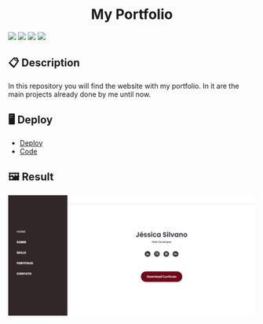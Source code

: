 <h1 align="center">My Portfolio </h1>

<p><img src= "https://img.shields.io/static/v1?label=Status&message=Developing&color=green&style=flat"> 
 <img src= "https://img.shields.io/static/v1?label=Language&message=HTML%205&color=red&style=flat"> 
 <img src= "https://img.shields.io/static/v1?label=Language&message=CSS%203&color=blue&style=flat"> 
 <img src= "https://img.shields.io/static/v1?label=Language&message=JavaScript&color=yellow&style=flat&"> </p>


## 📋 Description
<p>In this repository you will find the website with my portfolio. In it are the main projects already done by me until now.</p>

## 🖥️ Deploy

- [Deploy](https://jessicasilvano.github.io/)
- [Code](https://github.com/jessicasilvano/jessicasilvano.github.io/blob/master/index.html)

## 🖼️ Result

![](./assets/img/Anotação%202020-10-27%20213012.jpg)

